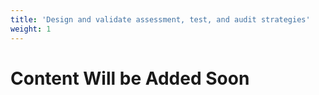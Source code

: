 ```yaml
---
title: 'Design and validate assessment, test, and audit strategies'
weight: 1
---
```


# Content Will be Added Soon